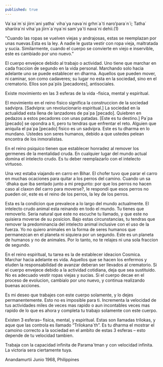 ```yaml
---
published: true
---
```



Va´sa´m´si jiirn´ani yatha´ viha´ya nava´ni grhn´a´ti naro’para´n´i;
Tatha´ shariira´ni viha´ya jiirn´a´nya´ni sam´ya´ti nava´ni dehii.(1)

"Cuando las ropas se vuelven viejas y andrajosas, estas se reemplazan por unas nuevas.Esta es la ley. A nadie le gusta vestir con ropa vieja, maltratada y sucia. Similarmente, cuando el cuerpo se convierte en viejo e inservible, este es cambiado por uno nuevo.”

El cuerpo envejece debido al trabajo o actividad. Uno tiene que marchar en cada fraccion de segundo en la vida personal. Marchando solo hacia adelante uno se puede establecer en dharma. Aquellos que pueden mover, ni caminar, son como cadaveres; su lugar no esta en la sociedad, sino en el crematorio. Ellos son pa´piis [pecadores], antisociales.

Existe movimiento en las 3 esferas de la vida -fisica, mental y espiritual.

El movimiento en el reino fisico significa la construccion de la sociedad sadvipra.
 [Sadvipra: un revolucionario espiritual.] La sociedad en la actualidad esta llena de lanzadores de  pa´pa [pecado]. Quiebren en pedazos a estos pecadores con unas patadas. [Este es tu destino.] Pa´pa [pecado] se opondra a ti, pero tu tendras que enfrentar el reto. Alguien que aniquila el pa´pa [pecado] fisico es un sadvipra. Este es tu dharma en lo mundano. Ustedes son seres humanos, debido a que ustedes pelean encontra de los inmoralistas.

En el reino psiquico tienen que establecer honradez al remover los germenes de la mentalidad cruda. En cualquier lugar del mundo actual domina el intelecto crudo. Es tu deber reemplazarlo con el intelecto virtuoso.

Una vez estaba viajando en carro en Bihar. El chofer tuvo que parar el carro en muchas ocaciones para quitar a los perros del camino. Cuando un sa´dhaka que iba sentado junto a mi pregunto: por que los perros no hacen caso al claxon del carro para moverse?, le respondi que esos perros no pueden oir, este es el reino de los perros, la ley de los perros.

Esta es la condicion que prevalece a lo largo del mundo actualmente. El intelecto crudo animal esta reinando en todo el mundo. Tu tienes que removerlo. Seria natural que este no escuche tu llamado, y que este no quisiera moverse de su posicion. Bajo estas circunstancias, tu tendras que remover la predominancia del intelecto animal inclusive con el uso de la fuerza. Yo no quiero animales en la forma de seres humanos que permanezcan en el planeta ni siquiera por un segundo. Este es un planeta de humanos y no de animales. Por lo tanto, no te relajes ni una sola fraccion de segundo.

En el reino espiritual, tu tarea es la de establecer ideacion Cosmica. Marchar hacia adelante es vida. Aquellos que se hacen los enfermos y eluden la responsabilidad de avanzar deberan ser llevados al crematorio. Si el cuerpo envejece debido a la actividad cotidiana, deja que sea sustituido. No es adecuado vestir ropas viejas y sucias. Si el cuerpo decae en el proceso de evolucion, cambialo por uno nuevo, y continua realizando buenas acciones.

Es mi deseo que trabajes con este cuerpo solamente, y lo dejes permanentemente. Esto no es imposible para ti. Incrementa la velocidad de tus actividades miles de veces mas rapido o aun incontables veces mas rapido de lo que es ahora y completa tu trabajo solamente con este cuerpo.

Existen 3 esferas– fisica, mental, y espiritual. Estas son llamadas trilokas, y aque que las controla es llamado “Trilokana´th”. Es tu dharma el mostrar el camoino correcto a la sociedad en el ambito de estas 3 esferas – esto depende de tu velocidad tambien.

Trabaja con la capacidad infinita de Parama´tman y con velocidad infinita. La victoria sera ciertamente tuya.

Anandamurtii
Junio 1968, Philippines
